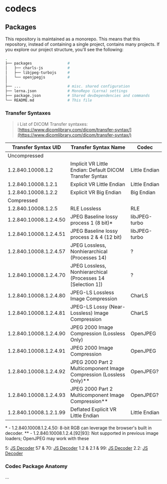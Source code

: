 # codecs

## Packages

This repository is maintained as a monorepo. This means that this repository, instead of containing a single project, contains many projects. If you explore our project structure, you'll see the following:

```bash
.
├── packages                #
│   ├── charls-js           # 
│   ├── libjpeg-turbojs     # 
│   └── openjpegjs          #
│
├── ...                     # misc. shared configuration
├── lerna.json              # MonoRepo (Lerna) settings
├── package.json            # Shared devDependencies and commands
└── README.md               # This file
```

### Transfer Syntaxes

> ℹ List of DICOM Transfer syntaxes: [https://www.dicomlibrary.com/dicom/transfer-syntax/](https://www.dicomlibrary.com/dicom/transfer-syntax/)



| Transfer Syntax UID    | Transfer Syntax Name                                                | Codec          |
|------------------------|---------------------------------------------------------------------|----------------|
| Uncompressed           |                                                                     |                |
| 1.2.840.10008.1.2      | Implicit VR Little Endian: Default DICOM Transfer Syntax            | Little Endian  |
| 1.2.840.10008.1.2.1    | Explicit VR Little Endian                                           | Little Endian  |
| 1.2.840.10008.1.2.2    | Explicit VR Big Endian                                              | Big Endian     |
| Compressed             |                                                                     |                |
| 1.2.840.10008.1.2.5    | RLE Lossless                                                        | RLE            |
| 1.2.840.10008.1.2.4.50 | JPEG Baseline lossy process 1 (8 bit)*                              | libJPEG-turbo  |
| 1.2.840.10008.1.2.4.51 | JPEG Baseline lossy process 2 & 4 (12 bit)                          | libJPEG-turbo  |
| 1.2.840.10008.1.2.4.57 | JPEG Lossless, Nonhierarchical (Processes 14)                       | ?              |
| 1.2.840.10008.1.2.4.70 | JPEG Lossless, Nonhierarchical (Processes 14 [Selection 1])         | ?              |
| 1.2.840.10008.1.2.4.80 | JPEG-LS Lossless Image Compression                                  | CharLS         |
| 1.2.840.10008.1.2.4.81 | JPEG-LS Lossy (Near-Lossless) Image Compression                     | CharLS         |
| 1.2.840.10008.1.2.4.90 | JPEG 2000 Image Compression (Lossless Only)                         | OpenJPEG       |
| 1.2.840.10008.1.2.4.91 | JPEG 2000 Image Compression                                         | OpenJPEG       |
| 1.2.840.10008.1.2.4.92 | JPEG 2000 Part 2 Multicomponent Image Compression (Lossless Only)** | OpenJPEG?      |
| 1.2.840.10008.1.2.4.93 | JPEG 2000 Part 2 Multicomponent Image Compression**                 | OpenJPEG?      |
| 1.2.840.10008.1.2.1.99 | Deflated Explicit VR Little Endian                                  | Little Endian  |

\* - 1.2.840.10008.1.2.4.50: 8-bit RGB can leverage the browser's built in decoder.
\*\* - 1.2.840.10008.1.2.4.\[92|93\]: Not supported in previous image loaders; OpenJPEG may work with these 

5: [JS Decoder](https://github.com/cornerstonejs/cornerstoneWADOImageLoader/blob/4bfa04759412d58647cc5d6bd0204aa37e4542e3/src/shared/decoders/decodeRLE.js)
57 & 70: [JS Decoder](https://github.com/cornerstonejs/cornerstoneWADOImageLoader/blob/4bfa04759412d58647cc5d6bd0204aa37e4542e3/codecs/jpegLossless.js)
1.2 & 2.1 & 99: [JS Decoder](https://github.com/cornerstonejs/cornerstoneWADOImageLoader/blob/4bfa04759412d58647cc5d6bd0204aa37e4542e3/src/shared/decoders/decodeLittleEndian.js)
2.2: [JS Decoder](https://github.com/cornerstonejs/cornerstoneWADOImageLoader/blob/4bfa04759412d58647cc5d6bd0204aa37e4542e3/src/shared/decoders/decodeBigEndian.js)



### Codec Package Anatomy

...